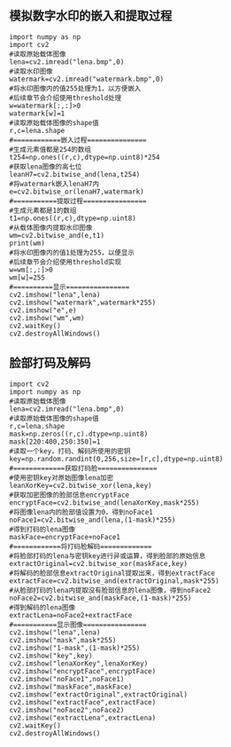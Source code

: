 ## 模拟数字水印的嵌入和提取过程
    import numpy as np
    import cv2
    #读取原始载体图像
    lena=cv2.imread("lena.bmp",0)
    #读取水印图像
    watermark=cv2.imread("watermark.bmp",0)
    #将水印图像内的值255处理为1，以方便嵌入
    #后续章节会介绍使用threshold处理
    w=watermark[:,:]>0
    watermark[w]=1
    #读取原始载体图像的shape值
    r,c=lena.shape
    #============嵌入过程===============
    #生成元素值都是254的数组
    t254=np.ones((r,c),dtype=np.uint8)*254
    #获取lena图像的高七位
    leanH7=cv2.bitwise_and(lena,t254)
    #将watermark嵌入lenaH7内
    e=cv2.bitwise_or(lenaH7,watermark)
    #===========提取过程================
    #生成元素都是1的数组
    t1=np.ones((r,c),dtype=np.uint8)
    #从载体图像内提取水印图像
    wm=cv2.bitwise_and(e,t1)
    print(wm)
    #将水印图像内的值1处理为255，以便显示
    #后续章节会介绍使用threshold实现
    w=wm[:,:]>0
    wm[w]=255
    #==========显示================
    cv2.imshow("lena",lena)
    cv2.imshow("watermark",watermark*255)
    cv2.imshow("e",e)
    cv2.imshow("wm",wm)
    cv2.waitKey()
    cv2.destroyAllWindows()
    
## 脸部打码及解码
    import cv2
    import numpy as np
    #读取原始载体图像
    lena=cv2.imread("lena.bmp",0)
    #读取原始载体图像的shape值
    r,c=lena.shape
    mask=np.zeros((r,c).dtype=np.uint8)
    mask[220:400,250:350]=1
    #读取一个key，打码、解码所使用的密钥
    key=np.random.randint(0,256,size=[r,c],dtype=np.uint8)
    #=============获取打码脸===============
    #使用密钥key对原始图像lena加密
    leanXorKey=cv2.bitwise_xor(lena,key)
    #获取加密图像的脸部信息encryptFace
    encryptFace=cv2.bitwise_and(lenaXorKey,mask*255)
    #将图像lena内的脸部值设置为0，得到noFace1
    noFace1=cv2.bitwise_and(lena,(1-mask)*255)
    #得到打码的lena图像
    maskFace=encryptFace+noFace1
    #============将打码脸解码=============
    #将脸部打码的lena与密钥key进行异或运算，得到脸部的原始信息
    extractOriginal=cv2.bitwise_xor(maskFace,key)
    #将解码的脸部信息extractOriginal提取出来，得到extractFace
    extractFace=cv2.bitwise_and(extractOriginal,mask*255)
    #从脸部打码的lena内提取没有脸部信息的lena图像，得到noFace2
    noFace2=cv2.bitwise_and(maskFace,(1-mask)*255)
    #得到解码的lena图像
    extractLena=noFace2+extractFace
    #===========显示图像================
    cv2.imshow("lena",lena)
    cv2.imshow("mask",mask*255)
    cv2.imshow("1-mask",(1-mask)*255)
    cv2.imshow("key",key)
    cv2.imshow("lenaXorKey",lenaXorKey)
    cv2.imshow("encryptFace",encryptFace)
    cv2.imshow("noFace1",noFace1)
    cv2.imshow("maskFace",maskFace)
    cv2.imshow("extractOriginal",extractOriginal)
    cv2.imshow("extractFace",extractFace)
    cv2.imshow("noFace2",noFace2)
    cv2.imshow("extractLena",extractLena)
    cv2.waitKey()
    cv2.destroyAllWindows()
    
## 
    

